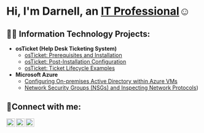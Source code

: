 <h1>Hi, I'm Darnell, an <a href="https://linkedin.com/in/Darnell-c-9022b919a">IT Professional</a>☺</h1>

<h2>👨‍💻 Information Technology Projects:</h2>

- <b>osTicket (Help Desk Ticketing System)</b>
  - [osTicket: Prerequisites and Installation](https://github.com/daegodon/osticket-prereqs)
  - [osTicket: Post-Installation Configuration](https://github.com/Daegodon/osTicket---Post-Install-Configuration)
  - [osTicket: Ticket Lifecycle Examples](https://github.com/Daegodon/OsTicket-Ticket-Lifecycle-examples)
- <b>Microsoft Azure</b>
  - [Configuring On-premises Active Directory within Azure VMs](https://github.com/Daegodon/Preparing-on-premises-active-directory-with-vms)
  - [Network Security Groups (NSGs) and Inspecting Network Protocols](https://github.com/Daegodon/Network-Security-Groups-NSGs-and-Inspecting-Network-Protocols/blob/main/README.md))

<h2>🤳Connect with me:</h2>

[<img align="left" alt="Josh | Twitter" width="22px" src="https://cdn.jsdelivr.net/npm/simple-icons@v3/icons/twitter.svg" />][twitter]
[<img align="left" alt="Josh | LinkedIn" width="22px" src="https://cdn.jsdelivr.net/npm/simple-icons@v3/icons/linkedin.svg" />][linkedin]
[<img align="left" alt="Josh | Instagram" width="22px" src="https://cdn.jsdelivr.net/npm/simple-icons@v3/icons/instagram.svg" />][instagram]

[twitter]: https://twitter.com/Josh
[instagram]: https://www.instagram.com/Josh
[linkedin]: https://linkedin.com/in/Darnell-c-9022b919a
